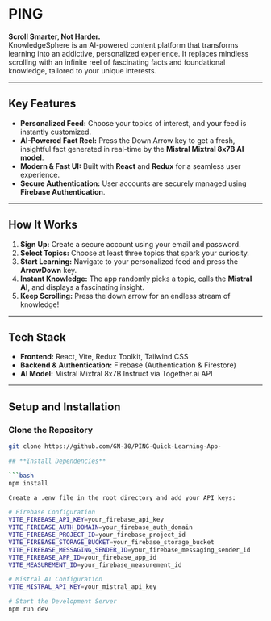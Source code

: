 # PING

**Scroll Smarter, Not Harder.**  
KnowledgeSphere is an AI-powered content platform that transforms learning into an addictive, personalized experience. It replaces mindless scrolling with an infinite reel of fascinating facts and foundational knowledge, tailored to your unique interests.

---

## **Key Features**

- **Personalized Feed:** Choose your topics of interest, and your feed is instantly customized.  
- **AI-Powered Fact Reel:** Press the Down Arrow key to get a fresh, insightful fact generated in real-time by the **Mistral Mixtral 8x7B AI model**.  
- **Modern & Fast UI:** Built with **React** and **Redux** for a seamless user experience.  
- **Secure Authentication:** User accounts are securely managed using **Firebase Authentication**.

---

## **How It Works**

1. **Sign Up:** Create a secure account using your email and password.  
2. **Select Topics:** Choose at least three topics that spark your curiosity.  
3. **Start Learning:** Navigate to your personalized feed and press the **ArrowDown** key.  
4. **Instant Knowledge:** The app randomly picks a topic, calls the **Mistral AI**, and displays a fascinating insight.  
5. **Keep Scrolling:** Press the down arrow for an endless stream of knowledge!  

---

## **Tech Stack**

- **Frontend:** React, Vite, Redux Toolkit, Tailwind CSS  
- **Backend & Authentication:** Firebase (Authentication & Firestore)  
- **AI Model:** Mistral Mixtral 8x7B Instruct via Together.ai API  

---

## **Setup and Installation**

### Clone the Repository
```bash
git clone https://github.com/GN-30/PING-Quick-Learning-App-

## **Install Dependencies**

```bash
npm install

Create a .env file in the root directory and add your API keys:

# Firebase Configuration
VITE_FIREBASE_API_KEY=your_firebase_api_key
VITE_FIREBASE_AUTH_DOMAIN=your_firebase_auth_domain
VITE_FIREBASE_PROJECT_ID=your_firebase_project_id
VITE_FIREBASE_STORAGE_BUCKET=your_firebase_storage_bucket
VITE_FIREBASE_MESSAGING_SENDER_ID=your_firebase_messaging_sender_id
VITE_FIREBASE_APP_ID=your_firebase_app_id
VITE_MEASUREMENT_ID=your_firebase_measurement_id

# Mistral AI Configuration
VITE_MISTRAL_API_KEY=your_mistral_api_key

# Start the Development Server
npm run dev


